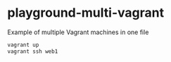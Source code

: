# playground-multi-vagrant
Example of multiple Vagrant machines in one file

```bash
vagrant up
vagrant ssh web1
```